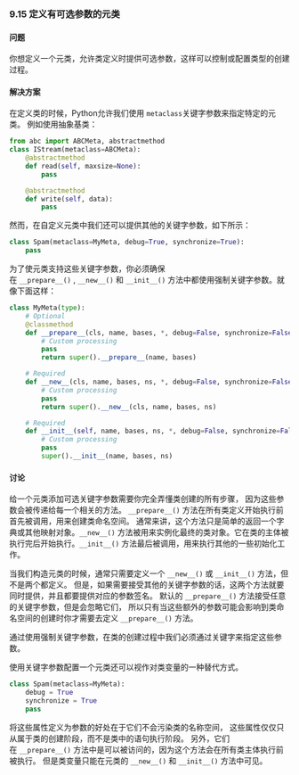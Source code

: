 ### 9.15 定义有可选参数的元类

#### 问题

你想定义一个元类，允许类定义时提供可选参数，这样可以控制或配置类型的创建过程。

#### 解决方案

在定义类的时候，Python允许我们使用 `metaclass`关键字参数来指定特定的元类。 例如使用抽象基类：

```python
from abc import ABCMeta, abstractmethod
class IStream(metaclass=ABCMeta):
    @abstractmethod
    def read(self, maxsize=None):
        pass

    @abstractmethod
    def write(self, data):
        pass
```

然而，在自定义元类中我们还可以提供其他的关键字参数，如下所示：

```python
class Spam(metaclass=MyMeta, debug=True, synchronize=True):
    pass
```

为了使元类支持这些关键字参数，你必须确保在 `__prepare__()` , `__new__()` 和 `__init__()` 方法中都使用强制关键字参数。就像下面这样：

```python
class MyMeta(type):
    # Optional
    @classmethod
    def __prepare__(cls, name, bases, *, debug=False, synchronize=False):
        # Custom processing
        pass
        return super().__prepare__(name, bases)

    # Required
    def __new__(cls, name, bases, ns, *, debug=False, synchronize=False):
        # Custom processing
        pass
        return super().__new__(cls, name, bases, ns)

    # Required
    def __init__(self, name, bases, ns, *, debug=False, synchronize=False):
        # Custom processing
        pass
        super().__init__(name, bases, ns)
```

#### 讨论

给一个元类添加可选关键字参数需要你完全弄懂类创建的所有步骤， 因为这些参数会被传递给每一个相关的方法。 `__prepare__()` 方法在所有类定义开始执行前首先被调用，用来创建类命名空间。 通常来讲，这个方法只是简单的返回一个字典或其他映射对象。`__new__()` 方法被用来实例化最终的类对象。它在类的主体被执行完后开始执行。`__init__()` 方法最后被调用，用来执行其他的一些初始化工作。

当我们构造元类的时候，通常只需要定义一个 `__new__()` 或 `__init__()` 方法，但不是两个都定义。 但是，如果需要接受其他的关键字参数的话，这两个方法就要同时提供，并且都要提供对应的参数签名。 默认的 `__prepare__()` 方法接受任意的关键字参数，但是会忽略它们， 所以只有当这些额外的参数可能会影响到类命名空间的创建时你才需要去定义 `__prepare__()` 方法。

通过使用强制关键字参数，在类的创建过程中我们必须通过关键字来指定这些参数。

使用关键字参数配置一个元类还可以视作对类变量的一种替代方式。

```python
class Spam(metaclass=MyMeta):
    debug = True
    synchronize = True
    pass
```

将这些属性定义为参数的好处在于它们不会污染类的名称空间， 这些属性仅仅只从属于类的创建阶段，而不是类中的语句执行阶段。 另外，它们在 `__prepare__()` 方法中是可以被访问的，因为这个方法会在所有类主体执行前被执行。 但是类变量只能在元类的 `__new__()` 和 `__init__()` 方法中可见。